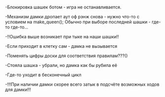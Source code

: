 -Блокировка шашек ботом - игра не останавливается.


-Механизм дамки дропает аут оф рэнж снова - нужно что-то с условием на make_queen(); 
Обычно при выборе последней шашки - где-то где-то...

-!!Ошибка выше возникает при тыке на наши шашки!!


-Если приходит в клетку сам - дамка не вызывается

-Поменять цифры доски для соответствия правилам???()

-Стояла шашка - убрали, но дамка как бы рубила её


-Где-то уходит в бесконечный цикл

-!!!При наличии дамки скорее всего затык в подсчёте возможных ходов для дамки!!!
